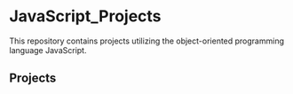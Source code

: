 # JavaScript_Projects
This repository contains projects utilizing the object-oriented programming language JavaScript.

## Projects
